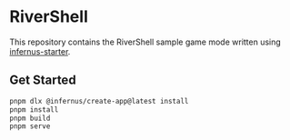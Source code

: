 # RiverShell

This repository contains the RiverShell sample game mode written using [infernus-starter](https://github.com/dockfries/infernus-starter).


## Get Started

```sh
pnpm dlx @infernus/create-app@latest install
pnpm install
pnpm build
pnpm serve
```